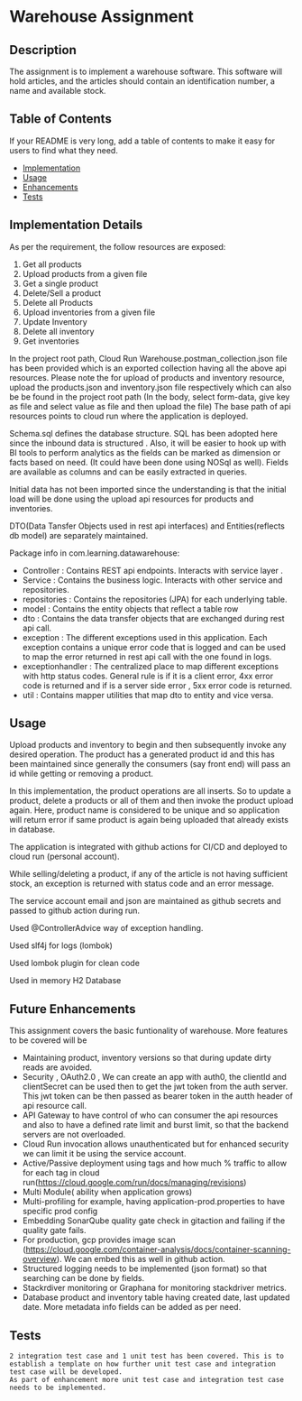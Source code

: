 # Warehouse Assignment

## Description 

The assignment is to implement a warehouse software. This software will hold articles, and the articles should contain an identification number, a name and available stock.


## Table of Contents

If your README is very long, add a table of contents to make it easy for users to find what they need.

* [Implementation](#Implementation)
* [Usage](#Usage)
* [Enhancements](#Enhancements)
* [Tests](#Tests)

## Implementation Details

As per the requirement, the follow resources are exposed:
  1. Get all products
  2. Upload products from a given file
  3. Get a single product
  4. Delete/Sell a product
  5. Delete all Products
  6. Upload inventories from a given file
  7. Update Inventory
  8. Delete all inventory
  9. Get inventories

In the project root path, Cloud Run Warehouse.postman_collection.json file has been provided which is an exported collection having all the above api resources.
Please note the for upload of products and inventory resource, upload the products.json and inventory.json file respectively which can also be be found in the project root path (In the body, select form-data, give key as file and select value as file and then upload the file)
The base path of api resources points to cloud run where the application is deployed.

Schema.sql defines the database structure.
SQL  has been adopted here since the inbound data is structured . Also, it will be easier to hook up with BI tools to perform analytics as the fields can be marked as dimension or facts based on need.
(It could have been done using NOSql as well). 
Fields are available as columns and can be easily extracted in queries.

Initial data has not been imported since the understanding is that the initial load will be done using the upload api resources for products and inventories.

DTO(Data Tansfer Objects used in rest api interfaces) and Entities(reflects db model) are separately maintained.

Package info in com.learning.datawarehouse:
- Controller : Contains REST api endpoints. Interacts with service layer .
- Service : Contains the business logic. Interacts with other service and repositories.
- repositories : Contains the repositories (JPA) for each underlying table. 
- model : Contains the entity objects that reflect a table row
- dto : Contains the data transfer objects that are exchanged during rest api call.
- exception : The different exceptions used in this application. Each exception contains a unique error code that is logged and can be used to map the error returned in rest api call with the one found in logs.
- exceptionhandler : The centralized place to map different exceptions with http status codes. General rule is if it is a client error, 4xx error code is returned and if is a server side error , 5xx error code is returned.
- util : Contains mapper utilities that map dto to entity and vice versa.

## Usage 
 Upload products and inventory to begin and then subsequently invoke any desired operation.
 The product has a generated product id and this has been maintained since generally the consumers (say front end) will pass an id while getting or removing a product.
 
 In this implementation, the product operations are all inserts. So to update a product, delete a products or all of them and then invoke the product upload again. 
 Here, product name is considered to be unique and so application will return error if same product is again being uploaded that already exists in database.
 
 The application is integrated with github actions for CI/CD and deployed to cloud run (personal account).
 
 While selling/deleting a product, if any of the article is not having sufficient stock, an exception is returned with status code and an error message.
 
 The service account email and json are maintained as github secrets and passed to github action during run.
 
 Used @ControllerAdvice way of exception handling.
 
 Used slf4j for logs (lombok)
 
 Used lombok plugin for clean code
 
 Used in memory H2 Database
 


## Future Enhancements
This assignment covers the basic funtionality of warehouse. More features to be covered will be 
- Maintaining product, inventory versions so that during update dirty reads are avoided.
- Security , OAuth2.0 , We can create an app with auth0, the clientId and clientSecret can be used then to get the jwt token from the auth server. This jwt token can be then passed as bearer token in the autth header of api resource call.
- API Gateway to have control of who can consumer the api resources and also to have a defined rate limit and burst limit, so that the backend servers are not overloaded.
- Cloud Run invocation allows unauthenticated but for enhanced security we can limit it be using the service account.
- Active/Passive deployment using tags and how much % traffic to allow for each tag in cloud run(https://cloud.google.com/run/docs/managing/revisions)
- Multi Module( ability when application grows)
- Multi-profiling for example, having application-prod.properties to have specific prod config
- Embedding SonarQube quality gate check in gitaction and failing if the quality gate fails.
- For production, gcp provides image scan (https://cloud.google.com/container-analysis/docs/container-scanning-overview). We can embed this as well in github action.
- Structured logging needs to be implemented (json format) so that searching can be done by fields.
- Stackrdiver monitoring or Graphana for monitoring stackdriver metrics.
- Database product and inventory table having created date, last updated date. More metadata info fields can be added as per need.
  
  


## Tests
    2 integration test case and 1 unit test has been covered. This is to establish a template on how further unit test case and integration test case will be developed.
    As part of enhancement more unit test case and integration test case needs to be implemented.


